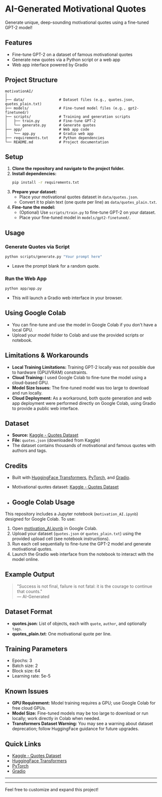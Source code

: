 # AI-Generated Motivational Quotes

Generate unique, deep-sounding motivational quotes using a fine-tuned GPT-2 model!

## Features
- Fine-tune GPT-2 on a dataset of famous motivational quotes
- Generate new quotes via a Python script or a web app
- Web app interface powered by Gradio

## Project Structure
```
motivationAI/
│
├── data/                # Dataset files (e.g., quotes.json, quotes_plain.txt)
├── models/              # Fine-tuned model files (e.g., gpt2-finetuned/)
├── scripts/             # Training and generation scripts
│   ├── train.py         # Fine-tune GPT-2
│   └── generate.py      # Generate quotes
├── app/                 # Web app code
│   └── app.py           # Gradio web app
├── requirements.txt     # Python dependencies
└── README.md            # Project documentation
```

## Setup
1. **Clone the repository and navigate to the project folder.**
2. **Install dependencies:**
   ```bash
   pip install -r requirements.txt
   ```
3. **Prepare your dataset:**
   - Place your motivational quotes dataset in `data/quotes.json`.
   - Convert it to plain text (one quote per line) as `data/quotes_plain.txt`.
4. **Fine-tune the model:**
   - (Optional) Use `scripts/train.py` to fine-tune GPT-2 on your dataset.
   - Place your fine-tuned model in `models/gpt2-finetuned/`.

## Usage
### Generate Quotes via Script
```bash
python scripts/generate.py "Your prompt here"
```
- Leave the prompt blank for a random quote.

### Run the Web App
```bash
python app/app.py
```
- This will launch a Gradio web interface in your browser.

## Using Google Colab
- You can fine-tune and use the model in Google Colab if you don't have a local GPU.
- Upload your model folder to Colab and use the provided scripts or notebook.

## Limitations & Workarounds
- **Local Training Limitations:** Training GPT-2 locally was not possible due to hardware (GPU/VRAM) constraints.
- **Cloud Training:** I used Google Colab to fine-tune the model using a cloud-based GPU.
- **Model Size Issues:** The fine-tuned model was too large to download and run locally.
- **Cloud Deployment:** As a workaround, both quote generation and web app deployment were performed directly on Google Colab, using Gradio to provide a public web interface.

## Dataset
- **Source:** [Kaggle - Quotes Dataset](https://www.kaggle.com/datasets/akmittal/quotes-dataset)
- **File:** `quotes.json` (downloaded from Kaggle)
- The dataset contains thousands of motivational and famous quotes with authors and tags.

## Credits
- Built with [HuggingFace Transformers](https://huggingface.co/transformers/), [PyTorch](https://pytorch.org/), and [Gradio](https://gradio.app/).
- Motivational quotes dataset: [Kaggle - Quotes Dataset](https://www.kaggle.com/datasets/akmittal/quotes-dataset)

- ## Google Colab Usage

This repository includes a Jupyter notebook (`motivation_AI.ipynb`) designed for Google Colab. To use:
1. Open [motivation_AI.ipynb](./motivation_AI.ipynb) in Google Colab.
2. Upload your dataset (`quotes.json` or `quotes_plain.txt`) using the provided upload cell (see notebook instructions).
3. Run each cell sequentially to fine-tune the GPT-2 model and generate motivational quotes.
4. Launch the Gradio web interface from the notebook to interact with the model online.

## Example Output

> "Success is not final, failure is not fatal: it is the courage to continue that counts."  
> — AI-Generated

## Dataset Format

- **quotes.json**: List of objects, each with `quote`, `author`, and optionally `tags`.
- **quotes_plain.txt**: One motivational quote per line.

## Training Parameters

- Epochs: 3
- Batch size: 2
- Block size: 64
- Learning rate: 5e-5

## Known Issues

- **GPU Requirement:** Model training requires a GPU; use Google Colab for free cloud GPUs.
- **Model Size:** Fine-tuned models may be too large to download or run locally; work directly in Colab when needed.
- **Transformers Dataset Warning:** You may see a warning about dataset deprecation; follow HuggingFace guidance for future upgrades.

## Quick Links

- [Kaggle - Quotes Dataset](https://www.kaggle.com/datasets/akmittal/quotes-dataset)
- [HuggingFace Transformers](https://huggingface.co/transformers/)
- [PyTorch](https://pytorch.org/)
- [Gradio](https://gradio.app/)

---


---
Feel free to customize and expand this project! 
